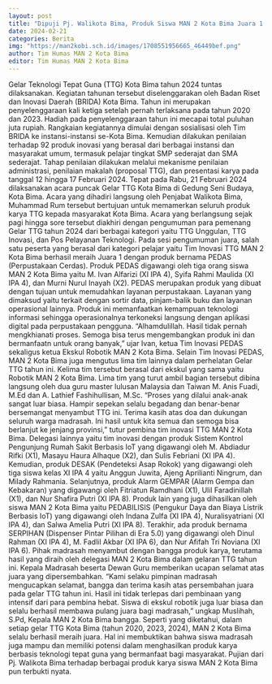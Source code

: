 ```yaml
---
layout: post
title: "Dipuji Pj. Walikota Bima, Produk Siswa MAN 2 Kota Bima Juara 1 Gelar Teknologi Tepat Guna"
date: 2024-02-21
categories: Berita
img: "https://man2kobi.sch.id/images/1708551956665_46449bef.png"
author: Tim Humas MAN 2 Kota Bima
editor: Tim Humas MAN 2 Kota Bima
---
```



Gelar Teknologi Tepat Guna (TTG) Kota Bima tahun 2024 tuntas dilaksanakan. Kegiatan tahunan tersebut diselenggarakan oleh Badan Riset dan Inovasi Daerah (BRIDA) Kota Bima. Tahun ini merupakan penyelenggaraan kali ketiga setelah pernah terlaksana pada tahun 2020 dan 2023. Hadiah pada penyelenggaraan tahun ini mecapai total puluhan juta rupiah.
Rangkaian kegiatannya dimulai dengan sosialisasi oleh Tim BRIDA ke instansi-instansi se-Kota Bima. Kemudian dilakukan penilaian terhadap 92 produk inovasi yang berasal dari berbagai instansi dan masyarakat umum, termasuk pelajar tingkat SMP sederajat dan SMA sederajat. Tahap penilaian dilakukan melalui mekanisme penilaian administrasi, penilaian makalah (proposal TTG), dan presentasi karya pada tanggal 12 hingga 17 Februari 2024.
Tepat pada Rabu, 21 Februari 2024 dilaksanakan acara puncak Gelar TTG Kota Bima di Gedung Seni Budaya, Kota Bima. Acara yang dihadiri langsung oleh Penjabat Walikota Bima, Muhammad Rum tersebut bertujuan untuk memamerkan seluruh produk karya TTG kepada masyarakat Kota Bima. Acara yang berlangsung sejak pagi hingga sore tersebut diakhiri dengan pengumuman para pemenang Gelar TTG tahun 2024 dari berbagai kategori yaitu TTG Unggulan, TTG Inovasi, dan Pos Pelayanan Teknologi.
Pada sesi pengumuman juara, salah satu peserta yang berasal dari kategori pelajar yaitu Tim Inovasi TTG MAN 2 Kota Bima berhasil meraih Juara 1 dengan produk bernama PEDAS (Perpustakaan Cerdas). Produk PEDAS digawangi oleh tiga orang siswa MAN 2 Kota Bima yaitu M. Ivan Alfarizi (XI IPA 4), Syifa Rahmi Maulida (XI IPA 4), dan Murni Nurul Inayah (X2).
PEDAS merupakan produk yang dibuat dengan tujuan untuk memudahkan layanan perpustakaan. Layanan yang dimaksud yaitu terkait dengan sortir data, pinjam-balik buku dan layanan operasional lainnya. Produk ini memanfaatkan kemampuan teknologi informasi sehingga operasionalnya terkoneksi langsung dengan aplikasi digital pada perpustakaan pengguna.
“Alhamdulillah. Hasil tidak pernah mengkhianati proses. Semoga bisa terus mengembangkan produk ini dan bermanfaatn untuk orang banyak,” ujar Ivan, ketua Tim Inovasi PEDAS sekaligus ketua Ekskul Robotik MAN 2 Kota Bima.
Selain Tim Inovasi PEDAS, MAN 2 Kota Bima juga mengutus lima tim lainnya dalam perhelatan Gelar TTG tahun ini. Kelima tim tersebut berasal dari ekskul yang sama yaitu Robotik MAN 2 Kota Bima. Lima tim yang turut ambil bagian tersebut dibina langsung oleh dua guru master lulusan Malaysia dan Taiwan M. Anis Fuadi, M.Ed dan A. Lathief Fashihullisan, M.Sc.
“Proses yang dilalui anak-anak sangat luar biasa. Hampir sepekan selalu begadang dan benar-benar bersemangat menyambut TTG ini. Terima kasih atas doa dan dukungan seluruh warga madrasah. Ini hasil untuk kita semua dan semoga bisa berlanjut ke jenjang provinsi,” tutur pembina tim inovasi TTG MAN 2 Kota Bima.
Delegasi lainnya yaitu tim inovasi dengan produk Sistem Kontrol Pengunjung Rumah Sakit Berbasis IoT yang digawangi oleh M. Abdiadur Rifki (X1), Masayu Haura Alhaque (X2), dan Sulis Febriani (XI IPA 4). Kemudian, produk DESAK (Pendeteksi Asap Rokok) yang digawangi oleh tiga siswa kelas XI IPA 4 yaitu Anggun Juwita, Ajeng Aprilianti Ningrum, dan Milady Rahmania. Selanjutnya, produk Alarm GEMPAR (Alarm Gempa dan Kebakaran) yang digawangi oleh Fitriatun Ramdhani (X1), Ulil Faradinillah (X1), dan Nur Shafira Putri (XI IPA 8).
Produk lain yang juga dihasilkan oleh siswa MAN 2 Kota Bima yaitu PEDABILISIS (Pengukur Daya dan Biaya Listrik Berbasis IoT) yang digawangi oleh Indana Zulfa (XI IPA 4), Nuralisyatriani (XI IPA 4), dan Salwa Amelia Putri (XI IPA 8). Terakhir, ada produk bernama SERPIHAN (Dispenser Pintar Pilihan di Era 5.0) yang digawangi oleh Dinul Rahman (XI IPA 4), M. Fadlil Akbar (XI IPA 6), dan Nur Afifah Tri Noviana (XI IPA 6).
Pihak madrasah menyambut dengan bangga produk karya, terutama hasil yang diraih oleh delegasi MAN 2 Kota Bima dalam gelaran TTG tahun ini. Kepala Madrasah beserta Dewan Guru memberikan ucapan selamat atas juara yang dipersembahkan.
“Kami selaku pimpinan madrasah mengucapkan selamat, bangga dan terima kasih atas persembahan juara pada gelar TTG tahun ini. Hasil ini tidak terlepas dari pembinaan yang intensif dari para pembina hebat. Siswa di ekskul robotik juga luar biasa dan selalu berhasil membawa pulang juara bagi madrasah,” ungkap Muslihah, S.Pd, Kepala MAN 2 Kota Bima bangga.
Seperti yang diketahui, dalam setiap gelar TTG Kota Bima (tahun 2020, 2023, 2024), MAN 2 Kota Bima selalu berhasil meraih juara. Hal ini membuktikan bahwa siswa madrasah juga mampu dan memiliki potensi dalam menghasilkan produk karya berbasis teknologi tepat guna yang bermanfaat bagi masyarakat. Pujian dari Pj. Walikota Bima terhadap berbagai produk karya siswa MAN 2 Kota Bima pun terbukti nyata.
